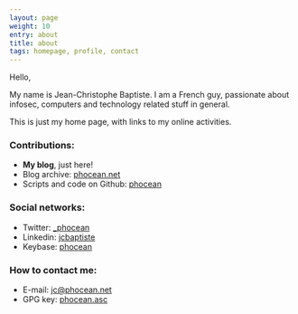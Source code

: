 ```yaml
---
layout: page
weight: 10
entry: about
title: about
tags: homepage, profile, contact
---
```


Hello,

My name is Jean-Christophe Baptiste. I am a French guy, passionate about infosec, computers and technology related stuff in general.

This is just my home page, with links to my online activities.

### Contributions:

- **My blog**, just here!
- Blog archive: [phocean.net](https://phocean.net/blog-archive/)
- Scripts and code on Github: [phocean](https://github.com/phocean)

### Social networks:

- Twitter: [\_phocean](https://twitter.com/_phocean)
- Linkedin: [jcbaptiste](http://www.linkedin.com/in/jcbaptiste)
- Keybase: [phocean](https://keybase.io/phocean)

### How to contact me:

- E-mail: [jc@phocean.net](mailto:jc@phocean.net)
- GPG key: [phocean.asc](https://gist.githubusercontent.com/phocean/510b7338c471c1e1c42dcabaf8c74af6/raw/e5b6202aed6200ab6b123f097f3336f981134fec/phocean.asc)
